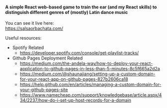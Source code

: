 #### A simple React web-based game to train the ear (and my React skills) to distinguish different genres of (mostly) Latin dance music

You can see it live here:\
https://salsaorbachata.com/



Useful resources:
* Spotify Related
  * https://developer.spotify.com/console/get-playlist-tracks/
* Github Pages Deployment Related
  * https://medium.com/the-andela-way/how-to-deploy-your-react-application-to-github-pages-in-less-than-5-minutes-8c5f665a2d2a
  * https://medium.com/@shaunajiang/setting-up-a-custom-domain-for-your-react-app-on-github-pages-827b2606ca18
  * https://help.github.com/en/articles/managing-a-custom-domain-for-your-github-pages-site
  * https://www.namecheap.com/support/knowledgebase/article.aspx/434/2237/how-do-i-set-up-host-records-for-a-domain

